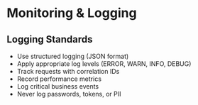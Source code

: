 # Monitoring & Logging

## Logging Standards

- Use structured logging (JSON format)
- Apply appropriate log levels (ERROR, WARN, INFO, DEBUG)
- Track requests with correlation IDs
- Record performance metrics
- Log critical business events
- Never log passwords, tokens, or PII

